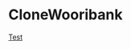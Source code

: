 # CloneWooribank

<a href="https://seongseokwon.github.io/CloneWooribank/Wooribank/index.html"> Test</a>
